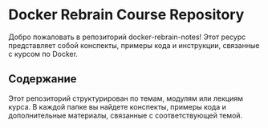 # Docker Rebrain Course Repository

Добро пожаловать в репозиторий docker-rebrain-notes! Этот ресурс представляет собой конспекты, примеры кода и инструкции, связанные с курсом по Docker.

## Содержание

Этот репозиторий структурирован по темам, модулям или лекциям курса. В каждой папке вы найдете конспекты, примеры кода и дополнительные материалы, связанные с соответствующей темой.